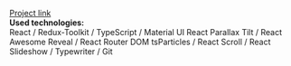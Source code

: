 [Project link](https://AlexanderLukomsky.github.io/#/portfolio)  
**Used technologies:**  
React / Redux-Toolkit / TypeScript / Material UI
React Parallax Tilt / React Awesome Reveal / React Router DOM
tsParticles / React Scroll / React Slideshow / Typewriter / Git
